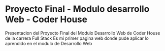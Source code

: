 # Proyecto Final - Modulo desarrollo Web - Coder House
Presentacion del Proyecto Final del Modulo Desarrollo Web de Coder House de la carrera Full Stack
Es mi primer pagina web donde pude aplicar lo aprendido en el modulo de Desarrollo Web
